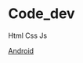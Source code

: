 # Code_dev
 Html Css Js


<a href="https://dfuchs12645.github.io/Code_dev/desafio10htmlcss/" target="_black">Android</a>